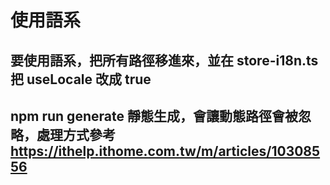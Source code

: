 # 使用語系
## 要使用語系，把所有路徑移進來，並在 store-i18n.ts 把 useLocale 改成 true
## npm run generate 靜態生成，會讓動態路徑會被忽略，處理方式參考 https://ithelp.ithome.com.tw/m/articles/10308556